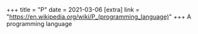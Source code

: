 +++
title = "P"
date = 2021-03-06
[extra]
link = "https://en.wikipedia.org/wiki/P_(programming_language)"
+++
A programming language

